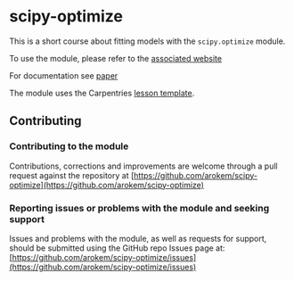 # scipy-optimize

This is a short course about fitting models with the `scipy.optimize` module.

To use the module, please refer to the [associated website](http://arokem.github.io/scipy-optimize/)

For documentation see [paper](paper.md)

The module uses the Carpentries [lesson template](http://carpentries.github.io/lesson-example/).

## Contributing

### Contributing to the module

Contributions, corrections and improvements are welcome through a pull
request against the repository at
[https://github.com/arokem/scipy-optimize](https://github.com/arokem/scipy-optimize)

### Reporting issues or problems with the module and seeking support

Issues and problems with the module, as well as requests for support,
should be submitted using the GitHub repo Issues page at:
[https://github.com/arokem/scipy-optimize/issues](https://github.com/arokem/scipy-optimize/issues)
